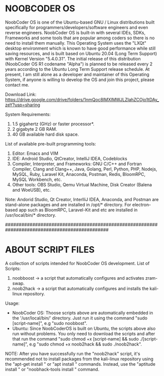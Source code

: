 <h1>NOOBCODER OS</h1>

NoobCoder OS is one of the Ubuntu-based GNU / Linux distributions built specifically
for programmers/developers/software engineers and even reverse engineers.
NoobCoder OS is built-in with several IDEs, SDKs, Frameworks and some tools that are popular
among coders so there is no need to install them manually.
This Operating System uses the "LXQt" desktop environment which is known to have good performance
while still saving resources, and is built based on Ubuntu 20.04 (Long Term Support) with Kernel Version "5.4.0.31".
The initial release of this distribution (NoobCoder OS R1 codename "Alpha") is planned to be released every 2 years
according to the Ubuntu Long Term Support release schedule.
At present, I am still alone as a developer and maintainer of this Operating System,
if anyone is willing to develop the OS and join this project, please contact me.

Download Link: https://drive.google.com/drive/folders/1nmQoc8lMXIMWJLZIahZCOjo1tDAy_zeY?usp=sharing

System Requirements:
1. 1.5 gigahertz (GHz) or faster processor*. 
2. 2 gigabyte 2 GB RAM.
3. 40 GB available hard disk space.

List of available pre-built programming tools:
1. Editor: Emacs and VIM
2. IDE: Android Studio, QtCreator, IntelliJ IDEA, Codeblocks
3. Compiler, Interpreter, and Frameworks: GNU C/C++ and Fortran Compiler, Clang and Clang++, Java, Golang,
                                          Perl, Python, PHP, Nodejs, MySQL, Ruby, Laravel Kit, Anaconda,
                                          Postman, Redis, BloomRPC, MySQL Workbench, etc.
4. Other tools: OBS Studio, Qemu Virtual Machine, Disk Creator (Balena and WoeUSB), etc.

Note: Andorid Studio, Qt Creator, InterlliJ IDEA, Anaconda, and Postman are stand-alone packages
      and are installed in /opt/* directory. For electron-based app such as BloomRPC, Laravel-Kit and etc
      are installed in /usr/local/bin/* directory.



##############################################################################################


<h1>ABOUT SCRIPT FILES</h1>

A collection of scripts intended for NoobCoder OS development.
List of Scripts:
1. noobboost -> a script that automatically configures and activates zram-swap.
2. noob2hack -> a script that automatically configures and installs the kali-linux repository.

Usage:
- NoobCoder OS: Thoose scripts above are automatically embedded in the '/usr/local/bin/' directory.
                Just run it using the command "sudo [script-name]", e.g "sudo noobbost".
- Ubuntu:       Since NoobCoderOS is built on Ubuntu, the scripts above also run without problems.
                You only need to download the scripts and after that run the command
                "sudo chmod +x [script-name] && sudo ./[script-name]",
                e.g "sudo chmod +x noob2hack && sudo ./noob2hack".
                
NOTE:           After you have successfully run the "noob2hack" script, it's recommended not to
                install packages from the kali-linux repository using the "apt-get install <package-name>"
                or "apt install <package-name>" commands. Instead, use the "aptitude install <package-name>"
                or "noobhack-tools install <package-name>" command.
